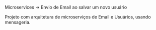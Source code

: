 Microservices -> Envio de Email ao salvar um novo usuário

Projeto com arquitetura de microserviços de Email e Usuários, usando mensageria.
